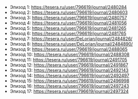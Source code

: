 - Эпизод 1: https://tesera.ru/user/796619/journal/2480284
- Эпизод 2: https://tesera.ru/user/796619/journal/2480603
- Эпизод 3: https://tesera.ru/user/796619/journal/2480757
- Эпизод 4: https://tesera.ru/user/796619/journal/2481056
- Эпизод 5: https://tesera.ru/user/796619/journal/2481265
- Эпизод 6: https://tesera.ru/user/796619/journal/2481765
- Эпизод 7: https://tesera.ru/user/DeLorian/journal/2484826/
- Эпизод 8: https://tesera.ru/user/DeLorian/journal/2484890/
- Эпизод 9: https://tesera.ru/user/796619/journal/2488065
- Эпизод 10: https://tesera.ru/user/796619/journal/2488308
- Эпизод 11: https://tesera.ru/user/796619/journal/2491705
- Эпизод 12: https://tesera.ru/user/796619/journal/2491867
- Эпизод 13: https://tesera.ru/user/796619/journal/2492143
- Эпизод 14: https://tesera.ru/user/796619/journal/2492497
- Эпизод 15: https://tesera.ru/user/796619/journal/2496998
- Эпизод 16: https://tesera.ru/user/796619/journal/2497243
- Эпизод 17: https://tesera.ru/user/796619/journal/2497324